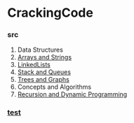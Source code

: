 # CrackingCode
### src
1.  Data Structures
  1.  [Arrays and Strings][101]
  2.  [LinkedLists][102]
  3.  [Stack and Queues][103]
  4.  [Trees and Graphs][104]
2.  Concepts and Algorithms 
  5.  [Recursion and Dynamic Programming][250]  
  

[101]:https://github.com/inadram/CrackingCode/tree/master/src/main/java/dataStructures/arraysAndStrings
[102]:https://github.com/inadram/CrackingCode/tree/master/src/main/java/dataStructures/LinkedLists
[103]:https://github.com/inadram/CrackingCode/tree/master/src/main/java/dataStructures/StacksAndQueues
[104]:https://github.com/inadram/CrackingCode/tree/master/src/main/java/dataStructures/TreesAndGraphs
[250]:https://github.com/inadram/CrackingCode/tree/master/src/main/java/ConceptsAndAlgorithms/RecursionAndDynamicProgramming


### [test][901]
[901]:https://github.com/inadram/CrackingCode/tree/master/src/test
